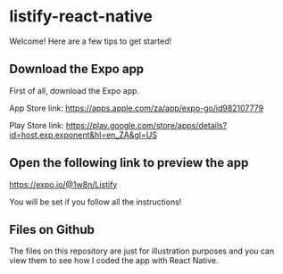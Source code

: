 # listify-react-native
Welcome!
Here are a few tips to get started!

## Download the Expo app
First of all, download the Expo app.

App Store link: https://apps.apple.com/za/app/expo-go/id982107779

Play Store link: https://play.google.com/store/apps/details?id=host.exp.exponent&hl=en_ZA&gl=US

## Open the following link to preview the app
https://expo.io/@1w8n/Listify

You will be set if you follow all the instructions!

## Files on Github
The files on this repository are just for illustration purposes and you can view them to see how I coded the app with React Native.
